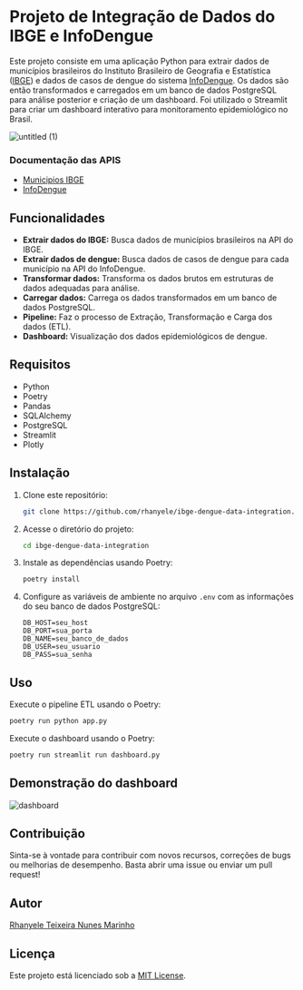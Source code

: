 # Projeto de Integração de Dados do IBGE e InfoDengue

Este projeto consiste em uma aplicação Python para extrair dados de municípios brasileiros do Instituto Brasileiro de Geografia e Estatística ([IBGE](https://www.ibge.gov.br/)) e dados de casos de dengue do sistema [InfoDengue](https://info.dengue.mat.br/). Os dados são então transformados e carregados em um banco de dados PostgreSQL para análise posterior e criação de um dashboard. Foi utilizado o Streamlit para criar um dashboard interativo para monitoramento epidemiológico no Brasil.

![untitled (1)](https://github.com/rhanyele/ibge-dengue-data-integration/assets/10997593/2aef0d52-2756-451d-852f-7f931730ba5b)

### Documentação das APIS
- [Municipios IBGE](https://servicodados.ibge.gov.br/api/docs/localidades#api-bq)
- [InfoDengue](https://info.dengue.mat.br/services/api)


## Funcionalidades

- **Extrair dados do IBGE:** Busca dados de municípios brasileiros na API do IBGE.
- **Extrair dados de dengue:** Busca dados de casos de dengue para cada município na API do InfoDengue.
- **Transformar dados:** Transforma os dados brutos em estruturas de dados adequadas para análise.
- **Carregar dados:** Carrega os dados transformados em um banco de dados PostgreSQL.
- **Pipeline:** Faz o processo de Extração, Transformação e Carga dos dados (ETL).
- **Dashboard:** Visualização dos dados epidemiológicos de dengue.

## Requisitos

- Python
- Poetry
- Pandas
- SQLAlchemy
- PostgreSQL
- Streamlit
- Plotly

## Instalação

1. Clone este repositório:

   ```bash
   git clone https://github.com/rhanyele/ibge-dengue-data-integration.git
   ```

2. Acesse o diretório do projeto:

   ```bash
   cd ibge-dengue-data-integration
   ```

3. Instale as dependências usando Poetry:

   ```bash
   poetry install
   ```

4. Configure as variáveis de ambiente no arquivo `.env` com as informações do seu banco de dados PostgreSQL:

   ```
   DB_HOST=seu_host
   DB_PORT=sua_porta
   DB_NAME=seu_banco_de_dados
   DB_USER=seu_usuario
   DB_PASS=sua_senha
   ```

## Uso

Execute o pipeline ETL usando o Poetry:

```bash
poetry run python app.py
```

Execute o dashboard usando o Poetry:

```bash
poetry run streamlit run dashboard.py
```
## Demonstração do dashboard

![dashboard](https://github.com/rhanyele/ibge-dengue-data-integration/assets/10997593/b11a54e7-ad5b-46f0-939c-af0a10e4945e)

## Contribuição

Sinta-se à vontade para contribuir com novos recursos, correções de bugs ou melhorias de desempenho. Basta abrir uma issue ou enviar um pull request!

## Autor

[Rhanyele Teixeira Nunes Marinho](https://github.com/rhanyele)

## Licença

Este projeto está licenciado sob a [MIT License](LICENSE).
